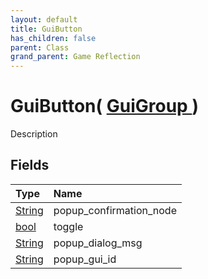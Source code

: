 ```yaml
---
layout: default
title: GuiButton
has_children: false
parent: Class
grand_parent: Game Reflection
---
```

# GuiButton( [ GuiGroup ](/riftbreaker-wiki/docs/game-reflection/classes/gui_group/) )
Description 

## Fields

| Type | Name |
|:----------|:--------------|
| [String](/riftbreaker-wiki/docs/game-reflection/components/string/) | popup_confirmation_node |
| [bool](/riftbreaker-wiki/docs/game-reflection/components/bool/) | toggle |
| [String](/riftbreaker-wiki/docs/game-reflection/components/string/) | popup_dialog_msg |
| [String](/riftbreaker-wiki/docs/game-reflection/components/string/) | popup_gui_id |

